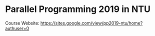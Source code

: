 # Parallel Programming 2019 in NTU
Course Website: https://sites.google.com/view/pp2019-ntu/home?authuser=0

